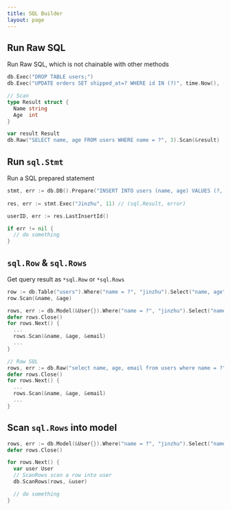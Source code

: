 ```yaml
---
title: SQL Builder
layout: page
---
```


## Run Raw SQL

Run Raw SQL, which is not chainable with other methods

```go
db.Exec("DROP TABLE users;")
db.Exec("UPDATE orders SET shipped_at=? WHERE id IN (?)", time.Now(), []int64{11,22,33})

// Scan
type Result struct {
  Name string
  Age  int
}

var result Result
db.Raw("SELECT name, age FROM users WHERE name = ?", 3).Scan(&result)
```

## Run `sql.Stmt` 

Run a SQL prepared statement

```go
stmt, err := db.DB().Prepare("INSERT INTO users (name, age) VALUES (?, ?)") // (*sql.Stmt, error)
 
res, err := stmt.Exec("Jinzhu", 11) // (sql.Result, error)

userID, err := res.LastInsertId() 

if err != nil { 
  // do something
}   
```

## `sql.Row` & `sql.Rows`

Get query result as `*sql.Row` or `*sql.Rows`

```go
row := db.Table("users").Where("name = ?", "jinzhu").Select("name, age").Row() // (*sql.Row)
row.Scan(&name, &age)

rows, err := db.Model(&User{}).Where("name = ?", "jinzhu").Select("name, age, email").Rows() // (*sql.Rows, error)
defer rows.Close()
for rows.Next() {
  ...
  rows.Scan(&name, &age, &email)
  ...
}

// Raw SQL
rows, err := db.Raw("select name, age, email from users where name = ?", "jinzhu").Rows() // (*sql.Rows, error)
defer rows.Close()
for rows.Next() {
  ...
  rows.Scan(&name, &age, &email)
  ...
}
```

## Scan `sql.Rows` into model

```go
rows, err := db.Model(&User{}).Where("name = ?", "jinzhu").Select("name, age, email").Rows() // (*sql.Rows, error)
defer rows.Close()

for rows.Next() {
  var user User
  // ScanRows scan a row into user
  db.ScanRows(rows, &user)

  // do something
}
```
